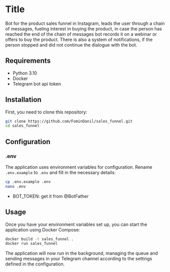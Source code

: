 # Title

Bot for the product sales funnel in Instagram, leads the user through a chain of messages, fueling interest in buying the product, in case the person has reached the end of the chain of messages bot records it on a webinar or offers to buy the product.
There is also a system of notifications, if the person stopped and did not continue the dialogue with the bot.

## Requirements
- Python 3.10
- Docker
- Telegram bot api token

## Installation

First, you need to clone this repository:

```bash
git clone https://github.com/FominDanil/sales_funnel.git
cd sales_funnel
```

## Configuration
### .env
The application uses environment variables for configuration. Rename `.env.example` to `.env` and fill in the necessary details:

```bash
cp .env.example .env
nano .env
```

- BOT_TOKEN: get it from @BotFather


## Usage

Once you have your environment variables set up, you can start the application using Docker Compose:

```bash
docker build -t sales_funnel .
docker run sales_funnel
```

The application will now run in the background, managing the queue and sending messages in your Telegram channel according to the settings defined in the configuration.

